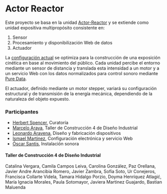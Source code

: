 # Actor Reactor

Este proyecto se basa en la unidad [Actor-Reactor](https://github.com/amereida/actor-re-actor) y se extiende como unidad expositiva multipropósito consistente en:

1. Sensor
2. Procesamiento y disponibilización Web de datos
3. Actuador

La [configuración actual](https://docs.google.com/spreadsheets/d/1H8SptrEivwXtSlFbvr6E0EB0E-gABvcepRMJ9xA1qTE/edit?usp=sharing) se optimiza para la construcción de una exposición cinética en base al movimiento del público. Cada unidad percibe el entorno mediante un sensor de distancia y translada esta intensidad a un motor y a un servicio Web con los datos normalizados para control sonoro mediante [Pure Data](https://puredata.info/).


El actuador, definido mediante un motor stepper, variará su configuración estructural y de transmisión de la energía mecánica, dependiendo de la naturaleza del objeto expuesto.

### Participantes

* [Herbert Spencer](http://wiki.ead.pucv.cl/index.php/Herbert_Spencer), Curatoría
* [Marcelo Araya](http://wiki.ead.pucv.cl/index.php/Marcelo_Araya), Taller de Construcción 4 de Diseño Industrial
* [Leonardo Aravena](http://wiki.ead.pucv.cl/index.php/Leonardo_Aravena), Diseño y fabricación dispositivos
* [Ismael Martinez](https://www.linkedin.com/in/ismael-martinez-8bb78ba3/), Configuración electrónica y servicio Web
* [Óscar Santis](https://soundcloud.com/oscarsantis), Instalación sonora

#### Taller de Construcción 4 de Diseño Industrial

Catalina Vergara, Camila Campos Leiva, Carolina González, Paz Orellana, Javier Andre Arancibia Romero, Javier Zambra, Sofía Soto, Ur Conejeros, Francisca Collarte Videla, Tamara Hidalgo Porzio, Doyma Henríquez Atlagić, María Ignacia Morales, Paula Sotomayor, Javiera Martinez Guajardo, Bastian Maluenda



